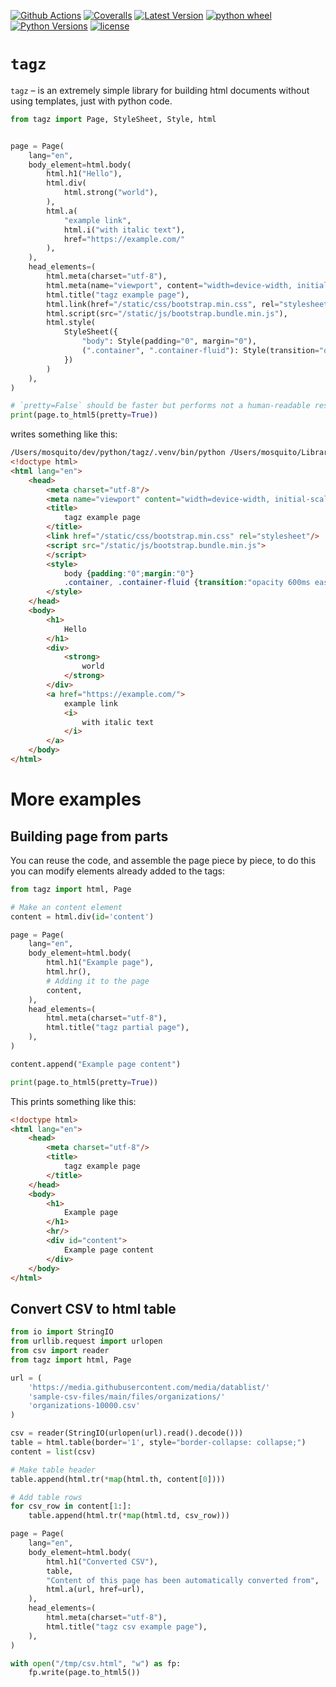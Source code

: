 [![Github Actions](https://github.com/mosquito/tagz/workflows/tests/badge.svg)](https://github.com/mosquito/tagz/actions?query=branch%3Amaster)
[![Coveralls](https://coveralls.io/repos/github/mosquito/tagz/badge.svg?branch=master)](https://coveralls.io/github/mosquito/tagz?branch=master)
[![Latest Version](https://img.shields.io/pypi/v/tagz.svg)](https://pypi.python.org/pypi/tagz/)
[![python wheel](https://img.shields.io/pypi/wheel/tagz.svg)](https://pypi.python.org/pypi/tagz/)
[![Python Versions](https://img.shields.io/pypi/pyversions/tagz.svg)](https://pypi.python.org/pypi/tagz/)
[![license](https://img.shields.io/pypi/l/tagz.svg)](https://pypi.python.org/pypi/tagz/)

# `tagz`

`tagz` – is an extremely simple library for building html documents without using templates, 
just with python code.

```python
from tagz import Page, StyleSheet, Style, html


page = Page(
    lang="en",
    body_element=html.body(
        html.h1("Hello"),
        html.div(
            html.strong("world"),
        ),
        html.a(
            "example link",
            html.i("with italic text"),
            href="https://example.com/"
        ),
    ),
    head_elements=(
        html.meta(charset="utf-8"),
        html.meta(name="viewport", content="width=device-width, initial-scale=1"),
        html.title("tagz example page"),
        html.link(href="/static/css/bootstrap.min.css", rel="stylesheet"),
        html.script(src="/static/js/bootstrap.bundle.min.js"),
        html.style(
            StyleSheet({
                "body": Style(padding="0", margin="0"),
                (".container", ".container-fluid"): Style(transition="opacity 600ms ease-in"),
            })
        )
    ),
)

# `pretty=False` should be faster but performs not a human-readable result
print(page.to_html5(pretty=True))
```

writes something like this:

```html
/Users/mosquito/dev/python/tagz/.venv/bin/python /Users/mosquito/Library/Application Support/JetBrains/PyCharm2023.2/scratches/scratch_16.py 
<!doctype html>
<html lang="en">
	<head>
		<meta charset="utf-8"/>
		<meta name="viewport" content="width=device-width, initial-scale=1"/>
		<title>
			tagz example page
		</title>
		<link href="/static/css/bootstrap.min.css" rel="stylesheet"/>
		<script src="/static/js/bootstrap.bundle.min.js">
		</script>
		<style>
			body {padding:"0";margin:"0"}
			.container, .container-fluid {transition:"opacity 600ms ease-in"}
		</style>
	</head>
	<body>
		<h1>
			Hello
		</h1>
		<div>
			<strong>
				world
			</strong>
		</div>
		<a href="https://example.com/">
			example link
			<i>
				with italic text
			</i>
		</a>
	</body>
</html>
```

# More examples

## Building page from parts

You can reuse the code, and assemble the page piece by piece, 
to do this you can modify elements already added to the tags:

```python
from tagz import html, Page

# Make an content element
content = html.div(id='content')

page = Page(
    lang="en",
    body_element=html.body(
        html.h1("Example page"),
        html.hr(),
        # Adding it to the page
        content,
    ),
    head_elements=(
        html.meta(charset="utf-8"),
        html.title("tagz partial page"),
    ),
)

content.append("Example page content")

print(page.to_html5(pretty=True))
```

This prints something like this:  

```html
<!doctype html>
<html lang="en">
	<head>
		<meta charset="utf-8"/>
		<title>
			tagz example page
		</title>
	</head>
	<body>
		<h1>
			Example page
		</h1>
		<hr/>
		<div id="content">
			Example page content
		</div>
	</body>
</html>
```

## Convert CSV to html table

```python
from io import StringIO
from urllib.request import urlopen
from csv import reader
from tagz import html, Page

url = (
    'https://media.githubusercontent.com/media/datablist/'
    'sample-csv-files/main/files/organizations/'
    'organizations-10000.csv'
)

csv = reader(StringIO(urlopen(url).read().decode()))
table = html.table(border='1', style="border-collapse: collapse;")
content = list(csv)

# Make table header 
table.append(html.tr(*map(html.th, content[0])))

# Add table rows
for csv_row in content[1:]:
    table.append(html.tr(*map(html.td, csv_row)))

page = Page(
    lang="en",
    body_element=html.body(
        html.h1("Converted CSV"),
        table,
        "Content of this page has been automatically converted from",
        html.a(url, href=url),
    ),
    head_elements=(
        html.meta(charset="utf-8"),
        html.title("tagz csv example page"),
    ),
)

with open("/tmp/csv.html", "w") as fp:
    fp.write(page.to_html5())
```